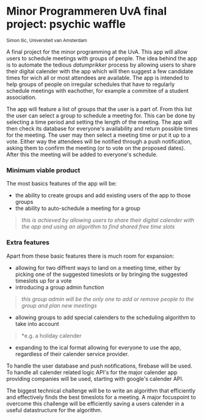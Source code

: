 # Minor Programmeren UvA final project: psychic waffle
<sub>Simon Ilic, Universiteit van Amsterdam</sub>

A final project for the minor programming at the UvA. This app will allow users to schedule meetings with groups of people. The idea behind the app is to automate the tedious _datumprikker_ process by allowing users to share their digital calender with the app which will then suggest a few candidate times for wich all or most attendees are available. The app is intended to help groups of people on irregular schedules that have to regularly schedule meetings with eachother, for example a commitee of a student association.

The app will feature a list of groups that the user is a part of. From this list the user can select a group to schedule a meeting for. This can be done by selecting a time period and setting the length of the meeting. The app will then check its database for everyone's availability and return possible times for the meeting. The user may then select a meeting time or put it up to a vote. Either way the attendees will be notified through a push notification, asking them to confirm the meeting (or to vote on the proposed dates). After this the meeting will be added to everyone's schedule.

### Minimum viable product
The most basics features of the app will be:
* the ability to create groups and add existing users of the app to those groups
* the ability to auto-schedule a meeting for a group

 > *this is achieved by allowing users to share their digital calender with the app and using an algorithm to find shared free time slots*

### Extra features
Apart from these basic features there is much room for expansion:
* allowing for two diffrent ways to land on a meeting time, either by picking one of the suggested timeslots or by bringing the suggested timeslots up for a vote
* introducing a group admin function

 > *this group admin will be the only one to add or remove people to the group and plan new meetings*
* allowing groups to add special calenders to the scheduling algorithm to take into account

 > *e.g. a holiday calender
* expanding to the ical format allowing for everyone to use the app, regardless of their calender service provider.

To handle the user database and push notifications, firebase will be used. To handle all calender related logic API's for the major calender app providing companies will be used, starting with google's calender API.

The biggest technical challenge will be to write an algorithm that efficiently and effectively finds the best timeslots for a meeting. A major focuspoint to overcome this challenge will be efficiently saving a users calender in a useful datastructure for the algorithm.
